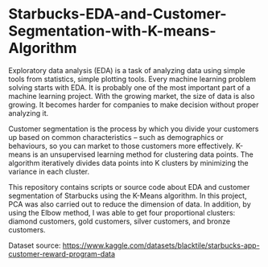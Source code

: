 # Starbucks-EDA-and-Customer-Segmentation-with-K-means-Algorithm

Exploratory data analysis (EDA) is a task of analyzing data using simple tools from statistics, simple plotting tools. Every machine learning problem solving starts with EDA. It is probably one of the most important part of a machine learning project. With the growing market, the size of data is also growing. It becomes harder for companies to make decision without proper analyzing it.

Customer segmentation is the process by which you divide your customers up based on common characteristics – such as demographics or behaviours, so you can market to those customers more effectively. K-means is an unsupervised learning method for clustering data points. The algorithm iteratively divides data points into K clusters by minimizing the variance in each cluster.

This repository contains scripts or source code about EDA and customer segmentation of Starbucks using the K-Means algorithm. In this project, PCA was also carried out to reduce the dimension of data. In addition, by using the Elbow method, I was able to get four proportional clusters: diamond customers, gold customers, silver customers, and bronze customers.

Dataset source: https://www.kaggle.com/datasets/blacktile/starbucks-app-customer-reward-program-data
